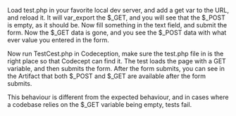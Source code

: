 Load test.php in your favorite local dev server, and add a get var to the URL, and reload it.
It will var_export the $_GET, and you will see that the $_POST is empty, as it should be.
Now fill something in the text field, and submit the form.
Now the $_GET data is gone, and you see the $_POST data with what ever value you entered in the form.

Now run TestCest.php in Codeception, make sure the test.php file in is the right place so that Codecept can find it.
The test loads the page with a GET variable, and then submits the form.
After the form submits, you can see in the Artifact that both $_POST and $_GET are available after the form submits.

This behaviour is different from the expected behaviour, and in cases where a codebase relies on the $_GET variable being empty, tests fail.
